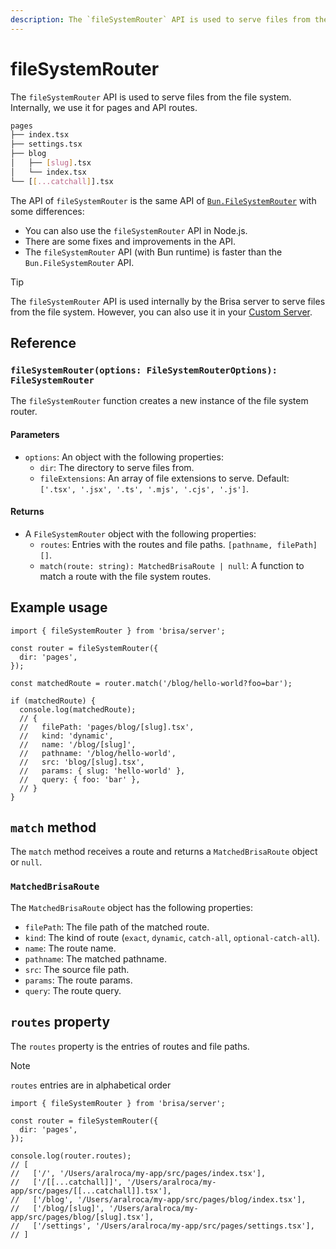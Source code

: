 ```yaml
---
description: The `fileSystemRouter` API is used to serve files from the file system.
---
```


# fileSystemRouter

The `fileSystemRouter` API is used to serve files from the file system. Internally, we use it for pages and API routes.

```sh
pages
├── index.tsx
├── settings.tsx
├── blog
│   ├── [slug].tsx
│   └── index.tsx
└── [[...catchall]].tsx
```

The API of `fileSystemRouter` is the same API of [`Bun.FileSystemRouter`](https://bun.sh/docs/api/file-system-router) with some differences:

- You can also use the `fileSystemRouter` API in Node.js.
- There are some fixes and improvements in the API.
- The `fileSystemRouter` API (with Bun runtime) is faster than the `Bun.FileSystemRouter` API.

> [!TIP]
>
> The `fileSystemRouter` API is used internally by the Brisa server to serve files from the file system. However, you can also use it in your [Custom Server](/building-your-application/configuring/custom-server).

## Reference

### `fileSystemRouter(options: FileSystemRouterOptions): FileSystemRouter`

The `fileSystemRouter` function creates a new instance of the file system router.

#### Parameters

- `options`: An object with the following properties:
  - `dir`: The directory to serve files from.
  - `fileExtensions`: An array of file extensions to serve. Default: `['.tsx', '.jsx', '.ts', '.mjs', '.cjs', '.js']`.

#### Returns

- A `FileSystemRouter` object with the following properties:
  - `routes`: Entries with the routes and file paths. `[pathname, filePath][]`.
  - `match(route: string): MatchedBrisaRoute | null`: A function to match a route with the file system routes.

## Example usage

```tsx
import { fileSystemRouter } from 'brisa/server';

const router = fileSystemRouter({
  dir: 'pages',
});

const matchedRoute = router.match('/blog/hello-world?foo=bar');

if (matchedRoute) {
  console.log(matchedRoute); 
  // {
  //   filePath: 'pages/blog/[slug].tsx',
  //   kind: 'dynamic',
  //   name: '/blog/[slug]',
  //   pathname: '/blog/hello-world',
  //   src: 'blog/[slug].tsx',
  //   params: { slug: 'hello-world' },
  //   query: { foo: 'bar' },
  // }
}
```

## `match` method

The `match` method receives a route and returns a `MatchedBrisaRoute` object or `null`.

### `MatchedBrisaRoute`

The `MatchedBrisaRoute` object has the following properties:

- `filePath`: The file path of the matched route.
- `kind`: The kind of route (`exact`, `dynamic`, `catch-all`, `optional-catch-all`).
- `name`: The route name.
- `pathname`: The matched pathname.
- `src`: The source file path.
- `params`: The route params.
- `query`: The route query.

## `routes` property

The `routes` property is the entries of routes and file paths.

> [!NOTE]
>
> `routes` entries are in alphabetical order

```tsx
import { fileSystemRouter } from 'brisa/server';

const router = fileSystemRouter({
  dir: 'pages',
});

console.log(router.routes);
// [
//   ['/', '/Users/aralroca/my-app/src/pages/index.tsx'],
//   ['/[[...catchall]]', '/Users/aralroca/my-app/src/pages/[[...catchall]].tsx'],
//   ['/blog', '/Users/aralroca/my-app/src/pages/blog/index.tsx'],
//   ['/blog/[slug]', '/Users/aralroca/my-app/src/pages/blog/[slug].tsx'],
//   ['/settings', '/Users/aralroca/my-app/src/pages/settings.tsx'],
// ]
```



